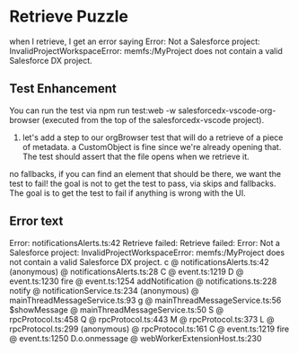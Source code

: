 # Retrieve Puzzle

when I retrieve, I get an error saying Error: Not a Salesforce project: InvalidProjectWorkspaceError: memfs:/MyProject does not contain a valid Salesforce DX project.

## Test Enhancement

You can run the test via npm run test:web -w salesforcedx-vscode-org-browser (executed from the top of the salesforcedx-vscode project).

1. let's add a step to our orgBrowser test that will do a retrieve of a piece of metadata. a CustomObject is fine since we're already opening that.
   The test should assert that the file opens when we retrieve it.

no fallbacks, if you can find an element that should be there, we want the test to fail!
the goal is not to get the test to pass, via skips and fallbacks. The goal is to get the test to fail if anything is wrong with the UI.

## Error text

Error:
notificationsAlerts.ts:42 Retrieve failed: Retrieve failed: Error: Not a Salesforce project: InvalidProjectWorkspaceError: memfs:/MyProject does not contain a valid Salesforce DX project.
c @ notificationsAlerts.ts:42
(anonymous) @ notificationsAlerts.ts:28
C @ event.ts:1219
D @ event.ts:1230
fire @ event.ts:1254
addNotification @ notifications.ts:228
notify @ notificationService.ts:234
(anonymous) @ mainThreadMessageService.ts:93
g @ mainThreadMessageService.ts:56
$showMessage @ mainThreadMessageService.ts:50
S @ rpcProtocol.ts:458
Q @ rpcProtocol.ts:443
M @ rpcProtocol.ts:373
L @ rpcProtocol.ts:299
(anonymous) @ rpcProtocol.ts:161
C @ event.ts:1219
fire @ event.ts:1250
D.o.onmessage @ webWorkerExtensionHost.ts:230
